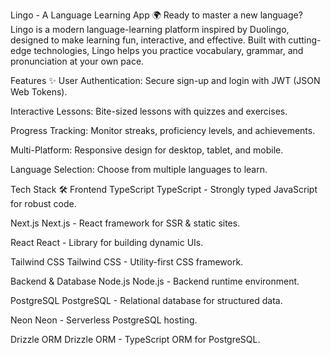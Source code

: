 Lingo - A Language Learning App 🌍
Ready to master a new language? Lingo is a modern language-learning platform inspired by Duolingo, designed to make learning fun, interactive, and effective. Built with cutting-edge technologies, Lingo helps you practice vocabulary, grammar, and pronunciation at your own pace.

Features ✨
User Authentication: Secure sign-up and login with JWT (JSON Web Tokens).

Interactive Lessons: Bite-sized lessons with quizzes and exercises.

Progress Tracking: Monitor streaks, proficiency levels, and achievements.

Multi-Platform: Responsive design for desktop, tablet, and mobile.

Language Selection: Choose from multiple languages to learn.

Tech Stack 🛠️
Frontend
TypeScript TypeScript - Strongly typed JavaScript for robust code.

Next.js Next.js - React framework for SSR & static sites.

React React - Library for building dynamic UIs.

Tailwind CSS Tailwind CSS - Utility-first CSS framework.

Backend & Database
Node.js Node.js - Backend runtime environment.

PostgreSQL PostgreSQL - Relational database for structured data.

Neon Neon - Serverless PostgreSQL hosting.

Drizzle ORM Drizzle ORM - TypeScript ORM for PostgreSQL.
